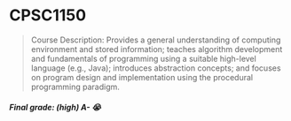 # CPSC1150
> Course Description: Provides a general understanding of computing environment and stored information; teaches algorithm development and fundamentals of programming using a suitable high-level language (e.g., Java); introduces abstraction concepts; and focuses on program design and implementation using the procedural programming paradigm.


##### Final grade: (high) A- :sob:
